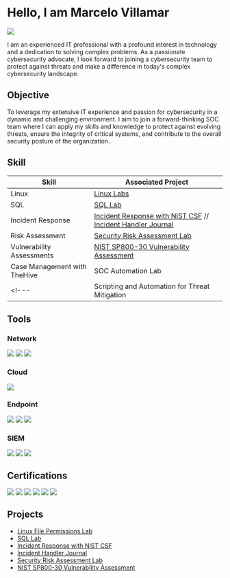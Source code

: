 # Hello, I am Marcelo Villamar
<a href="https://www.linkedin.com/in/marcelo-villamar-5abb75186/)"><img src="https://img.shields.io/badge/-LinkedIn-0072b1?&style=for-the-badge&logo=linkedin&logoColor=white" /></a>

I am an experienced IT professional with a profound interest in technology and a dedication to solving complex problems. As a passionate cybersecurity advocate, I look forward to joining a cybersecurity team to protect against threats and make a difference in today's complex cybersecurity landscape.

## Objective

To leverage my extensive IT experience and passion for cybersecurity in a dynamic and challenging environment. I aim to join a forward-thinking SOC team where I can apply my skills and knowledge to protect against evolving threats, ensure the integrity of critical systems, and contribute to the overall security posture of the organization.

## Skill

| Skill                                         | Associated Project         |
|-----------------------------------------------|----------------------------|
| Linux          | <a href="https://github.com/MarcVillamar/Linux-Labs">Linux Labs</a>|
| SQL                  | <a href="https://github.com/MarcVillamar/SQL-Lab">SQL Lab</a>|
| Incident Response | <a href="https://github.com/MarcVillamar/Incident-Response-NIST-CSF-Lab">Incident Response with NIST CSF</a> // <a href="https://github.com/MarcVillamar/Incident-Handler-Journal">Incident Handler Journal</a>|
| Risk Assessment         | <a href="https://github.com/MarcVillamar/Security-Audit-Lab">Security Risk Assessment Lab</a>|
| Vulnerability Assessments      | <a href="https://github.com/MarcVillamar/Vulnerability-Assessment">NIST SP800-30 Vulnerability Assessment</a>|
| Case Management with TheHive                  | SOC Automation Lab|
<!---| Scripting and Automation for Threat Mitigation | SOC Automation Lab| ---> 

## Tools

### Network
<div>
    <img src="https://img.shields.io/badge/-Wireshark-1679A7?&style=for-the-badge&logo=Wireshark&logoColor=white" />
    <img src="https://img.shields.io/badge/-Suricata-EF3B2D?&style=for-the-badge&logo=Suricata&logoColor=white" />
    <img src="https://img.shields.io/badge/-tcpdump-3776AB?&style=for-the-badge&logo=tcpdump&logoColor=white" />
</div>

### Cloud
<div>
    <img src="https://img.shields.io/badge/-Azure-0089D6?&style=for-the-badge&logo=Microsoft%20Azure&logoColor=white" />
</div>

### Endpoint
<div>
    <img src="https://img.shields.io/badge/-NinjaRMM-0078D7?&style=for-the-badge&logo=NinjaRMM&logoColor=white" />
    <img src="https://img.shields.io/badge/-Microsoft_Defender_for_Endpoint-00A4EF?&style=for-the-badge&logo=Microsoft&logoColor=white" />
    <img src="https://img.shields.io/badge/-Mimecast-005073?&style=for-the-badge&logo=Mimecast&logoColor=white" />

</div>

### SIEM
<div>
    <img src="https://img.shields.io/badge/-Microsoft_Sentinel-0078D4?&style=for-the-badge&logo=Microsoft&logoColor=white" />
    <img src="https://img.shields.io/badge/-Splunk-000000?&style=for-the-badge&logo=Splunk&logoColor=white" />
    <img src="https://img.shields.io/badge/-AlienVault-000000?&style=for-the-badge&logo=AlienVault&logoColor=white" />
</div>

## Certifications
<div>
  <img src="https://img.shields.io/badge/-Security%2B-FF0000?&style=for-the-badge&logo=CompTIA&logoColor=white" />
  <img src="https://img.shields.io/badge/-Cisco%20CCNA-1BA0D7?&style=for-the-badge&logo=Cisco&logoColor=white" />
  <img src="https://img.shields.io/badge/-Azure%20AZ--900-0078D4?&style=for-the-badge&logo=Microsoft%20Azure&logoColor=white" />
  <img src="https://img.shields.io/badge/-Juniper%20JNCIA-009639?&style=for-the-badge&logo=Juniper%20Networks&logoColor=white" />
  <img src="https://img.shields.io/badge/-Google%20Cybersecurity-4285F4?&style=for-the-badge&logo=Google&logoColor=white" />  
  <img src="https://img.shields.io/badge/-Google%20Data%20Analytics-4285F4?&style=for-the-badge&logo=Google&logoColor=white" />


</div>

## Projects
- <a href="https://github.com/MarcVillamar/Linux-Labs">Linux File Permissions Lab</a>
- <a href="https://github.com/MarcVillamar/SQL-Lab">SQL Lab</a>
- <a href="https://github.com/MarcVillamar/Incident-Response-NIST-CSF-Lab">Incident Response with NIST CSF</a>
- <a href="https://github.com/MarcVillamar/Incident-Handler-Journal">Incident Handler Journal</a>
- <a href="https://github.com/MarcVillamar/Security-Audit-Lab">Security Risk Assessment Lab</a>
- <a href="https://github.com/MarcVillamar/Vulnerability-Assessment">NIST SP800-30 Vulnerability Assessment</a>

<!---
MarcVillamar/MarcVillamar is a ✨ special ✨ repository because its `README.md` (this file) appears on your GitHub profile.
You can click the Preview link to take a look at your changes.
--->
